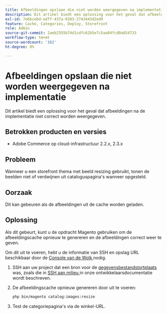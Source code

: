 ```yaml
---
title: Afbeeldingen opslaan die niet worden weergegeven na implementatie
description: Dit artikel biedt een oplossing voor het geval dat afbeeldingen na de implementatie niet correct worden weergegeven.
exl-id: 7e6bcebd-edff-437a-9103-2743443d2ed9
feature: Cache, Categories, Deploy, Storefront
role: Admin
source-git-commit: 2aeb2355b74d1cdfc62b5e7c5aa04fcd0a654733
workflow-type: tm+mt
source-wordcount: '162'
ht-degree: 0%

---
```


# Afbeeldingen opslaan die niet worden weergegeven na implementatie

Dit artikel biedt een oplossing voor het geval dat afbeeldingen na de implementatie niet correct worden weergegeven.

## Betrokken producten en versies

* Adobe Commerce op cloud-infrastructuur 2.2.x, 2.3.x

## Probleem

Wanneer u een storefront thema met beeld resizing gebruikt, tonen de beelden niet of verdwijnen uit cataloguspagina&#39;s wanneer opgesteld.

## Oorzaak

Dit kan gebeuren als de afbeeldingen uit de cache worden geladen.

## Oplossing

Als dit gebeurt, kunt u de opdracht Magento gebruiken om de afbeeldingscache opnieuw te genereren en de afbeeldingen correct weer te geven.

Om dit uit te voeren, hebt u de informatie van SSH en opslag URL beschikbaar door de [ Console van de Wolk ](https://experienceleague.adobe.com/docs/commerce-cloud-service/user-guide/project/overview.html) nodig.

1. SSH aan uw project dat een bron voor de [ gegevensbestandstortplaats ](/help/how-to/general/create-database-dump-on-cloud.md) was, zoals die in [ SSH aan milieu ](https://experienceleague.adobe.com/en/docs/commerce-cloud-service/user-guide/develop/secure-connections) in onze ontwikkelaarsdocumentatie wordt beschreven.
1. De afbeeldingscache opnieuw genereren door uit te voeren:

   ```bash
   php bin/magento catalog:images:resize
   ```

1. Test de categoriepagina&#39;s via de winkel-URL.
